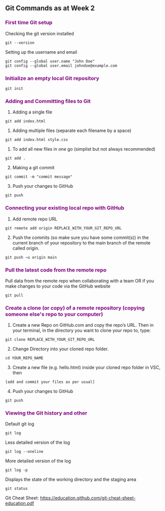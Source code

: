 ## Git Commands as at Week 2

### <span style="color: purple; background-color:white;">First time Git setup</span>

Checking the git version installed

```
git --version
```

Setting up the username and email

```
git config --global user.name "John Doe"
git config --global user.email johndoe@example.com
```

### <span style="color: purple; background-color:white;">Initialize an empty local Git repository</span>

```
git init
```

### <span style="color: purple; background-color:white;">Adding and Committing files to Git</span>

1. Adding a single file

```
git add index.html
```

1. Adding multiple files (separate each filename by a space)

```
git add index.html style.css
```

1. To add all new files in one go (simplist but not always recommended)

```
git add .
```

2. Making a git commit

```
git commit -m "commit message"
```

3. Push your changes to GitHub

```
git push
```

### <span style="color: purple; background-color:white;">Connecting your existing local repo with GitHub</span>

1. Add remote repo URL

```
git remote add origin REPLACE_WITH_YOUR_GIT_REPO_URL
```

2. Push the commits (so make sure you have some commit(s)) in the current branch of your repository to the main branch of the remote called origin.

```
git push –u origin main
```

### <span style="color: purple; background-color:white;">Pull the latest code from the remote repo</span>

Pull data from the remote repo when collaborating with a team OR if you make changes to your code via the GitHub website

```
git pull
```

### <span style="color: purple; background-color:white;">Create a clone (or copy) of a remote repository (copying someone else's repo to your computer)</span>

1. Create a new Repo on GitHub.com and copy the repo’s URL. Then in your terminal, in the directory you want to clone your repo to, type:

```
git clone REPLACE_WITH_YOUR_GIT_REPO_URL
```

2. Change Directory into your cloned repo folder.

```
cd YOUR_REPO_NAME
```

3. Create a new file (e.g. hello.html) inside your cloned repo folder in VSC, then

```
[add and commit your files as per usual]
```

4. Push your changes to GitHub

```
git push
```

### <span style="color: purple; background-color:white;">Viewing the Git history and other </span>

Default git log

```
git log
```

Less detailed version of the log

```
git log --oneline
```

More detailed version of the log

```
git log -p
```

Displays the state of the working directory and the staging area

```
git status
```

Git Cheat Sheet: https://education.github.com/git-cheat-sheet-education.pdf